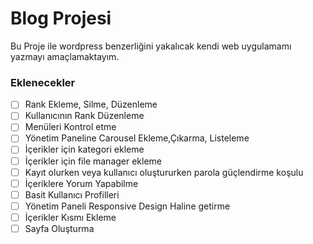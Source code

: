 # Blog Projesi
Bu Proje ile wordpress benzerliğini yakalıcak kendi web uygulamamı yazmayı amaçlamaktayım.

### Eklenecekler
- [ ] Rank Ekleme, Silme, Düzenleme
- [ ] Kullanıcının Rank Düzenleme
- [ ] Menüleri Kontrol etme
- [ ] Yönetim Paneline Carousel Ekleme,Çıkarma, Listeleme
- [ ] İçerikler için kategori ekleme
- [ ] İçerikler için file manager ekleme
- [ ] Kayıt olurken veya kullanıcı oluştururken parola güçlendirme koşulu
- [ ] İçeriklere Yorum Yapabilme
- [ ] Basit Kullanıcı Profilleri
- [ ] Yönetim Paneli Responsive Design Haline getirme
- [ ] İçerikler Kısmı Ekleme
- [ ] Sayfa Oluşturma
